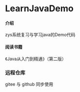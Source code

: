 # LearnJavaDemo

#### 介绍
zys系统复习与学习java的Demo代码 

#### 阅读书籍
《Java从入门到精通》（第二版）

### 远程仓库
gitee 与 github 同步使用